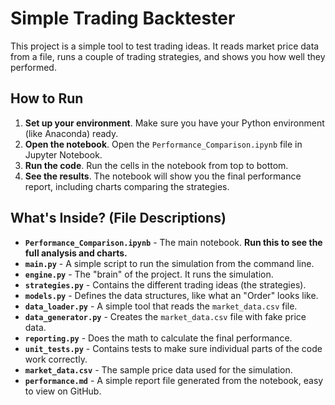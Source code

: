 # Simple Trading Backtester

This project is a simple tool to test trading ideas. It reads market price data from a file, runs a couple of trading strategies, and shows you how well they performed.

## How to Run
1.  **Set up your environment**. Make sure you have your Python environment (like Anaconda) ready.
2.  **Open the notebook**. Open the `Performance_Comparison.ipynb` file in Jupyter Notebook.
3.  **Run the code**. Run the cells in the notebook from top to bottom.
4.  **See the results**. The notebook will show you the final performance report, including charts comparing the strategies.

## What's Inside? (File Descriptions)
* **`Performance_Comparison.ipynb`** - The main notebook. **Run this to see the full analysis and charts.**
* **`main.py`** - A simple script to run the simulation from the command line.
* **`engine.py`** - The "brain" of the project. It runs the simulation.
* **`strategies.py`** - Contains the different trading ideas (the strategies).
* **`models.py`** - Defines the data structures, like what an "Order" looks like.
* **`data_loader.py`** - A simple tool that reads the `market_data.csv` file.
* **`data_generator.py`** - Creates the `market_data.csv` file with fake price data.
* **`reporting.py`** - Does the math to calculate the final performance.
* **`unit_tests.py`** - Contains tests to make sure individual parts of the code work correctly.
* **`market_data.csv`** - The sample price data used for the simulation.
* **`performance.md`** - A simple report file generated from the notebook, easy to view on GitHub.